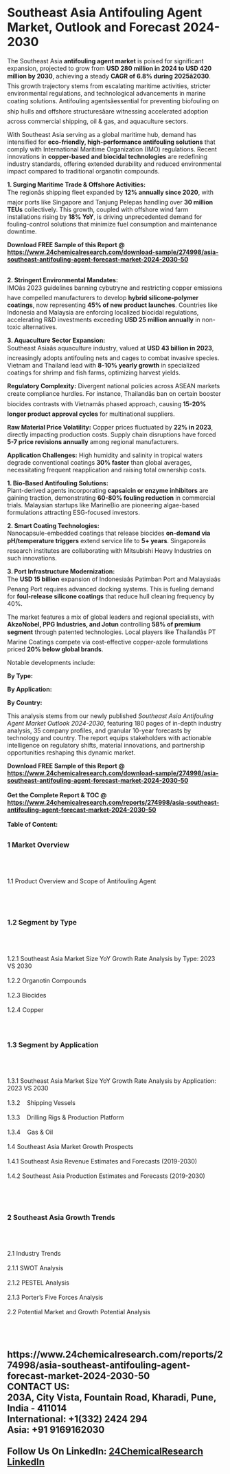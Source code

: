 <h1>Southeast Asia Antifouling Agent Market, Outlook and Forecast 2024-2030</h1><p>The Southeast Asia <strong>antifouling agent market</strong> is poised for significant expansion, projected to grow from <strong>USD 280 million in 2024 to USD 420 million by 2030</strong>, achieving a steady <strong>CAGR of 6.8% during 2025â2030</strong>. This growth trajectory stems from escalating maritime activities, stricter environmental regulations, and technological advancements in marine coating solutions. Antifouling agentsâessential for preventing biofouling on ship hulls and offshore structuresâare witnessing accelerated adoption across commercial shipping, oil &amp; gas, and aquaculture sectors.</p><p>With Southeast Asia serving as a global maritime hub, demand has intensified for <strong>eco-friendly, high-performance antifouling solutions</strong> that comply with International Maritime Organization (IMO) regulations. Recent innovations in <strong>copper-based and biocidal technologies</strong> are redefining industry standards, offering extended durability and reduced environmental impact compared to traditional organotin compounds.</p><p><strong>1. Surging Maritime Trade &amp; Offshore Activities:</strong><br>
The regionâs shipping fleet expanded by <strong>12% annually since 2020</strong>, with major ports like Singapore and Tanjung Pelepas handling over <strong>30 million TEUs</strong> collectively. This growth, coupled with offshore wind farm installations rising by <strong>18% YoY</strong>, is driving unprecedented demand for fouling-control solutions that minimize fuel consumption and maintenance downtime.</p><div><b>Download FREE Sample of this Report @ 
            <a href="https://www.24chemicalresearch.com/download-sample/274998/asia-southeast-antifouling-agent-forecast-market-2024-2030-50">
            https://www.24chemicalresearch.com/download-sample/274998/asia-southeast-antifouling-agent-forecast-market-2024-2030-50</a></b></div><br><p><strong>2. Stringent Environmental Mandates:</strong><br>
IMOâs 2023 guidelines banning cybutryne and restricting copper emissions have compelled manufacturers to develop <strong>hybrid silicone-polymer coatings</strong>, now representing <strong>45% of new product launches</strong>. Countries like Indonesia and Malaysia are enforcing localized biocidal regulations, accelerating R&amp;D investments exceeding <strong>USD 25 million annually</strong> in non-toxic alternatives.</p><p><strong>3. Aquaculture Sector Expansion:</strong><br>
Southeast Asiaâs aquaculture industry, valued at <strong>USD 43 billion in 2023</strong>, increasingly adopts antifouling nets and cages to combat invasive species. Vietnam and Thailand lead with <strong>8-10% yearly growth</strong> in specialized coatings for shrimp and fish farms, optimizing harvest yields.</p><p><strong>Regulatory Complexity:</strong> Divergent national policies across ASEAN markets create compliance hurdles. For instance, Thailandâs ban on certain booster biocides contrasts with Vietnamâs phased approach, causing <strong>15-20% longer product approval cycles</strong> for multinational suppliers.</p><p><strong>Raw Material Price Volatility:</strong> Copper prices fluctuated by <strong>22% in 2023</strong>, directly impacting production costs. Supply chain disruptions have forced <strong>5-7 price revisions annually</strong> among regional manufacturers.</p><p><strong>Application Challenges:</strong> High humidity and salinity in tropical waters degrade conventional coatings <strong>30% faster</strong> than global averages, necessitating frequent reapplication and raising total ownership costs.</p><p><strong>1. Bio-Based Antifouling Solutions:</strong><br>
Plant-derived agents incorporating <strong>capsaicin or enzyme inhibitors</strong> are gaining traction, demonstrating <strong>60-80% fouling reduction</strong> in commercial trials. Malaysian startups like MarineBio are pioneering algae-based formulations attracting ESG-focused investors.</p><p><strong>2. Smart Coating Technologies:</strong><br>
Nanocapsule-embedded coatings that release biocides <strong>on-demand via pH/temperature triggers</strong> extend service life to <strong>5+ years</strong>. Singaporeâs research institutes are collaborating with Mitsubishi Heavy Industries on such innovations.</p><p><strong>3. Port Infrastructure Modernization:</strong><br>
The <strong>USD 15 billion</strong> expansion of Indonesiaâs Patimban Port and Malaysiaâs Penang Port requires advanced docking systems. This is fueling demand for <strong>foul-release silicone coatings</strong> that reduce hull cleaning frequency by 40%.</p><p>The market features a mix of global leaders and regional specialists, with <strong>AkzoNobel, PPG Industries, and Jotun</strong> controlling <strong>58% of premium segment</strong> through patented technologies. Local players like Thailandâs PT Marine Coatings compete via cost-effective copper-azole formulations priced <strong>20% below global brands</strong>.</p><p>Notable developments include:</p><p><strong>By Type:</strong></p><p><strong>By Application:</strong></p><p><strong>By Country:</strong></p><p>This analysis stems from our newly published <em>Southeast Asia Antifouling Agent Market Outlook 2024-2030</em>, featuring 180 pages of in-depth industry analysis, 35 company profiles, and granular 10-year forecasts by technology and country. The report equips stakeholders with actionable intelligence on regulatory shifts, material innovations, and partnership opportunities reshaping this dynamic market.</p><div><b>Download FREE Sample of this Report @ 
            <a href="https://www.24chemicalresearch.com/download-sample/274998/asia-southeast-antifouling-agent-forecast-market-2024-2030-50">
            https://www.24chemicalresearch.com/download-sample/274998/asia-southeast-antifouling-agent-forecast-market-2024-2030-50</a></b></div><br><div><b>Get the Complete Report & TOC @ 
            <a href="https://www.24chemicalresearch.com/reports/274998/asia-southeast-antifouling-agent-forecast-market-2024-2030-50">
            https://www.24chemicalresearch.com/reports/274998/asia-southeast-antifouling-agent-forecast-market-2024-2030-50</a></b></div><br>
            <b>Table of Content:</b><p><h2><span style="font-size:16px"><strong>1 Market Overview&nbsp;&nbsp; &nbsp;</strong></span></h2><br />
<br />
<p>1.1 Product Overview and Scope of Antifouling Agent&nbsp;</p><br />
<br />
<h2><strong><span style="font-size:16px">1.2 Segment by Type&nbsp;&nbsp; &nbsp;</span></strong></h2><br />
<br />
<p>1.2.1 Southeast Asia Market Size YoY Growth Rate Analysis by Type: 2023 VS 2030&nbsp;&nbsp; &nbsp;<br /><br />
1.2.2 Organotin Compounds&nbsp;&nbsp; &nbsp;<br /><br />
1.2.3 Biocides<br /><br />
1.2.4 Copper<br /><br />
<br />
<h2><span style="font-size:16px"><strong>1.3 Segment by Application&nbsp;&nbsp;</strong></span></h2><br />
<br />
<p>1.3.1 Southeast Asia Market Size YoY Growth Rate Analysis by Application: 2023 VS 2030&nbsp;&nbsp; &nbsp;<br /><br />
1.3.2&nbsp;&nbsp; &nbsp;Shipping Vessels<br /><br />
1.3.3&nbsp;&nbsp; &nbsp;Drilling Rigs & Production Platform<br /><br />
1.3.4&nbsp;&nbsp; &nbsp;Gas & Oil<br /><br />
1.4 Southeast Asia Market Growth Prospects&nbsp;&nbsp; &nbsp;<br /><br />
1.4.1 Southeast Asia Revenue Estimates and Forecasts (2019-2030)&nbsp;&nbsp; &nbsp;<br /><br />
1.4.2 Southeast Asia Production Estimates and Forecasts (2019-2030)&nbsp;&nbsp;</p><br />
<br />
<h2><span style="font-size:16px"><strong>2 Southeast Asia Growth Trends&nbsp;&nbsp; &nbsp;</strong></span></h2><br />
<br />
<p>2.1 Industry Trends&nbsp;&nbsp; &nbsp;<br /><br />
2.1.1 SWOT Analysis&nbsp;&nbsp; &nbsp;<br /><br />
2.1.2 PESTEL Analysis&nbsp;&nbsp; &nbsp;<br /><br />
2.1.3 Porter&rsquo;s Five Forces Analysis&nbsp;&nbsp; &nbsp;<br /><br />
2.2 Potential Market and Growth Potential Analysis&nbsp;&nbsp; &nbsp;</p><br />
<br />
<h2><span style="font-si</p><div><b>Get the Complete Report & TOC @ 
            <a href="https://www.24chemicalresearch.com/reports/274998/asia-southeast-antifouling-agent-forecast-market-2024-2030-50">
            https://www.24chemicalresearch.com/reports/274998/asia-southeast-antifouling-agent-forecast-market-2024-2030-50</a></b></div><br><b>CONTACT US:</b><br>
            203A, City Vista, Fountain Road, Kharadi, Pune, India - 411014<br>
            International: +1(332) 2424 294<br>
            Asia: +91 9169162030 <br><br>
            Follow Us On LinkedIn: <a href="https://www.linkedin.com/company/24chemicalresearch/">24ChemicalResearch LinkedIn</a>